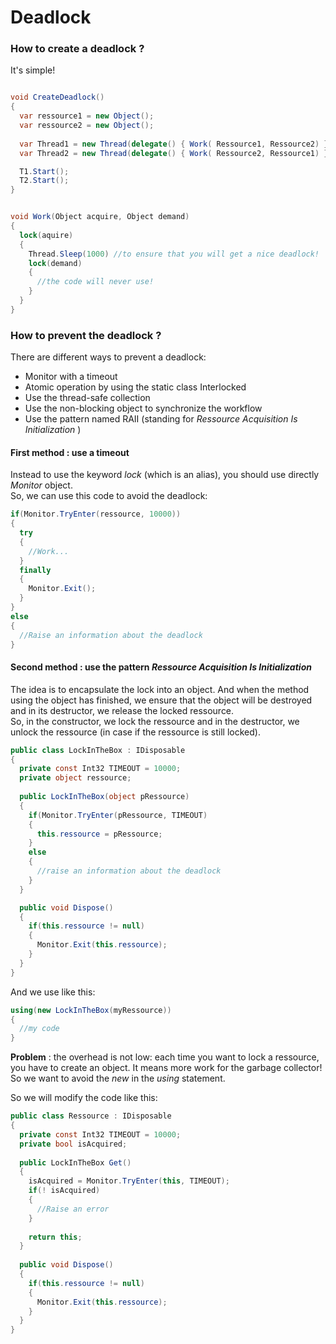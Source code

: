 # Deadlock


### How to create a deadlock ?

It's simple!

```cs

void CreateDeadlock()
{
  var ressource1 = new Object();
  var ressource2 = new Object();
  
  var Thread1 = new Thread(delegate() { Work( Ressource1, Ressource2) };
  var Thread2 = new Thread(delegate() { Work( Ressource2, Ressource1) };

  T1.Start();
  T2.Start();
}


void Work(Object acquire, Object demand)
{
  lock(aquire)
  {
    Thread.Sleep(1000) //to ensure that you will get a nice deadlock!
    lock(demand)
    {
      //the code will never use!
    }
  }
}

```

### How to prevent the deadlock ?

There are different ways to prevent a deadlock:
- Monitor with a timeout
- Atomic operation by using the static class Interlocked
- Use the thread-safe collection 
- Use the non-blocking object to synchronize the workflow
- Use the pattern named RAII (standing for _Ressource Acquisition Is Initialization_ ) 


#### First method : use a timeout
Instead to use the keyword _lock_ (which is an alias), you should use directly _Monitor_ object.  
So, we can use this code to avoid the deadlock:

```cs
if(Monitor.TryEnter(ressource, 10000))
{
  try
  {
    //Work...
  }
  finally
  {
    Monitor.Exit();
  }
}
else
{
  //Raise an information about the deadlock
}
```

#### Second method : use the pattern _Ressource Acquisition Is Initialization_

The idea is to encapsulate the lock into an object. And when the method using the object has finished, we ensure that the object will be destroyed and in its destructor, we  release the locked ressource.  
So, in the constructor, we lock the ressource and in the destructor, we unlock the ressource (in case if the ressource is still locked).

```cs
public class LockInTheBox : IDisposable
{
  private const Int32 TIMEOUT = 10000;
  private object ressource;
  
  public LockInTheBox(object pRessource)
  {
    if(Monitor.TryEnter(pRessource, TIMEOUT)
    {
      this.ressource = pRessource;
    }
    else
    {
      //raise an information about the deadlock
    }
  }

  public void Dispose()
  {
    if(this.ressource != null)
    {
      Monitor.Exit(this.ressource);
    }
  }
}
```

And we use like this:

```cs
using(new LockInTheBox(myRessource))
{
  //my code
}
```

__Problem__ : the overhead is not low: each time you want to lock a ressource, you have to create an object. It means more work for the garbage collector! So we want to avoid the _new_ in the _using_ statement.

So we will modify the code like this:

```cs
public class Ressource : IDisposable
{
  private const Int32 TIMEOUT = 10000;
  private bool isAcquired;
  
  public LockInTheBox Get()
  {
    isAcquired = Monitor.TryEnter(this, TIMEOUT);
    if(! isAcquired)
    {
      //Raise an error
    }
  
    return this;
  }
  
  public void Dispose()
  {
    if(this.ressource != null)
    {
      Monitor.Exit(this.ressource);
    }
  }
}
```


